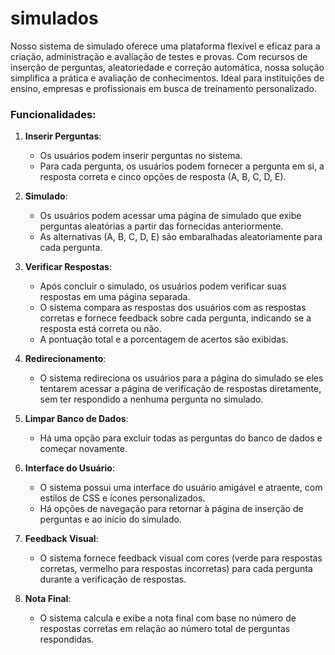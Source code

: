 # simulados
Nosso sistema de simulado oferece uma plataforma flexível e eficaz para a criação, administração e avaliação de testes e provas. Com recursos de inserção de perguntas, aleatoriedade e correção automática, nossa solução simplifica a prática e avaliação de conhecimentos. Ideal para instituições de ensino, empresas e profissionais em busca de treinamento personalizado.

<h3>Funcionalidades:</h3>

1. **Inserir Perguntas**:
   - Os usuários podem inserir perguntas no sistema.
   - Para cada pergunta, os usuários podem fornecer a pergunta em si, a resposta correta e cinco opções de resposta (A, B, C, D, E).

2. **Simulado**:
   - Os usuários podem acessar uma página de simulado que exibe perguntas aleatórias a partir das fornecidas anteriormente.
   - As alternativas (A, B, C, D, E) são embaralhadas aleatoriamente para cada pergunta.

3. **Verificar Respostas**:
   - Após concluir o simulado, os usuários podem verificar suas respostas em uma página separada.
   - O sistema compara as respostas dos usuários com as respostas corretas e fornece feedback sobre cada pergunta, indicando se a resposta está correta ou não.
   - A pontuação total e a porcentagem de acertos são exibidas.

4. **Redirecionamento**:
   - O sistema redireciona os usuários para a página do simulado se eles tentarem acessar a página de verificação de respostas diretamente, sem ter respondido a nenhuma pergunta no simulado.

5. **Limpar Banco de Dados**:
   - Há uma opção para excluir todas as perguntas do banco de dados e começar novamente.

6. **Interface do Usuário**:
   - O sistema possui uma interface do usuário amigável e atraente, com estilos de CSS e ícones personalizados.
   - Há opções de navegação para retornar à página de inserção de perguntas e ao início do simulado.

7. **Feedback Visual**:
   - O sistema fornece feedback visual com cores (verde para respostas corretas, vermelho para respostas incorretas) para cada pergunta durante a verificação de respostas.

8. **Nota Final**:
   - O sistema calcula e exibe a nota final com base no número de respostas corretas em relação ao número total de perguntas respondidas.
